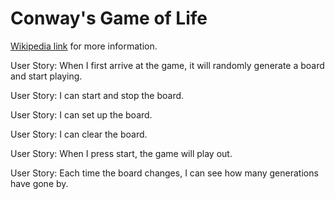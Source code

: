 # Conway's Game of Life

[Wikipedia link](https://en.wikipedia.org/wiki/Conway%27s_Game_of_Life) for more information.

User Story: When I first arrive at the game, it will randomly generate a board and start playing.

User Story: I can start and stop the board.

User Story: I can set up the board.

User Story: I can clear the board.

User Story: When I press start, the game will play out.

User Story: Each time the board changes, I can see how many generations have gone by.
